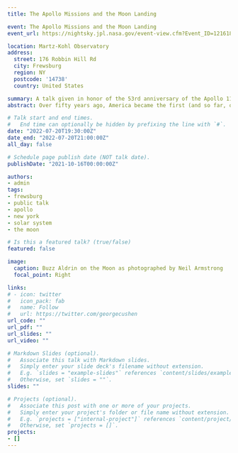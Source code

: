 ```yaml
---
title: The Apollo Missions and the Moon Landing

event: The Apollo Missions and the Moon Landing
event_url: https://nightsky.jpl.nasa.gov/event-view.cfm?Event_ID=121618

location: Martz-Kohl Observatory
address:
  street: 176 Robbin Hill Rd
  city: Frewsburg
  region: NY
  postcode: '14738'
  country: United States

summary: A talk given in honor of the 53rd anniversary of the Apollo 11 moon landing. 
abstract: Over fifty years ago, America became the first (and so far, only) nation to put a man on the Moon. That momentous event is one for the ages and was watched by millions of people worldwide. What is less remembered are all the smaller steps required to get to the Moon. This talk will take you through that journey, starting from the founding of the National Air and Space Administration (NASA), through the succeeding Apollo missions, to the perilous voyage of our heroes Buzz Aldrin, Michael Collins, and Neil Armstrong, to and from the Moon. 

# Talk start and end times.
#   End time can optionally be hidden by prefixing the line with `#`.
date: "2022-07-20T19:30:00Z"
date_end: "2022-07-20T21:00:00Z"
all_day: false

# Schedule page publish date (NOT talk date).
publishDate: "2021-10-16T00:00:00Z"

authors: 
- admin
tags: 
- frewsburg
- public talk
- apollo
- new york
- solar system
- the moon

# Is this a featured talk? (true/false)
featured: false

image:
  caption: Buzz Aldrin on the Moon as photographed by Neil Armstrong
  focal_point: Right

links:
# - icon: twitter
#   icon_pack: fab
#   name: Follow
#   url: https://twitter.com/georgecushen
url_code: ""
url_pdf: ""
url_slides: ""
url_video: ""

# Markdown Slides (optional).
#   Associate this talk with Markdown slides.
#   Simply enter your slide deck's filename without extension.
#   E.g. `slides = "example-slides"` references `content/slides/example-slides.md`.
#   Otherwise, set `slides = ""`.
slides: ""

# Projects (optional).
#   Associate this post with one or more of your projects.
#   Simply enter your project's folder or file name without extension.
#   E.g. `projects = ["internal-project"]` references `content/project/deep-learning/index.md`.
#   Otherwise, set `projects = []`.
projects:
- []
---
```


<!-- {{% callout note %}}
Click on the **Slides** button above to view the built-in slides feature.
{{% /callout %}}

Slides can be added in a few ways:

- **Create** slides using Wowchemy's [*Slides*](https://wowchemy.com/docs/managing-content/#create-slides) feature and link using `slides` parameter in the front matter of the talk file
- **Upload** an existing slide deck to `static/` and link using `url_slides` parameter in the front matter of the talk file
- **Embed** your slides (e.g. Google Slides) or presentation video on this page using [shortcodes](https://wowchemy.com/docs/writing-markdown-latex/).

Further event details, including [page elements](https://wowchemy.com/docs/writing-markdown-latex/) such as image galleries, can be added to the body of this page. -->
